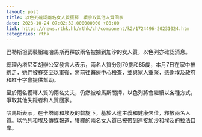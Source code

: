 ```yaml
---
layout: post
title: 以色列確認兩名女人質獲釋　續爭取其他人質回家
date: 2023-10-24 07:02:32.000000000 +08:00
link: https://news.rthk.hk/rthk/ch/component/k2/1724496-20231024.htm
categories: rthk
---
```


巴勒斯坦武裝組織哈馬斯再釋放兩名被擄到加沙的女人質，以色列亦確認消息。

總理內塔尼亞胡辦公室發言人表示，兩名人質分別79歲和85歲，本月7日在家中被綁走，她們被移交至以軍後，將前往醫療中心檢查，並與家人重聚，感謝埃及政府和紅十字會提供幫助。

至於兩名獲釋人質的兩名丈夫，仍然被哈馬斯關押，以色列將會繼續以各種方式，爭取其他失蹤者和人質回家。

哈馬斯表示，在卡塔爾和埃及的斡旋下，基於人道主義和健康欠佳，釋放兩名人質。以色列和埃及傳媒報道，獲釋的兩名女人質已被帶到連接加沙和埃及的拉法口岸。
